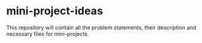 # mini-project-ideas
This repository will contain all the problem statements, their description and necessary files for mini-projects.

